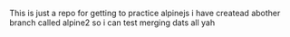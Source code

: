 This is just a repo for getting to practice alpinejs
i have createad abother branch called alpine2 so i can test merging
dats all yah
